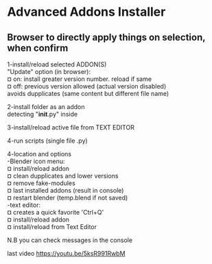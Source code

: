 # Advanced Addons Installer 

## Browser to directly apply things on selection, when confirm

1-install/reload selected ADDON(S)  
    "Update" option (in browser):  
        ¤ on: install greater version number. reload if same  
        ¤ off: previous version allowed (actual version disabled)  
    avoids dupplicates (same content but different file name)  
    
2-install folder as an addon  
    detecting  "__init__.py" inside  

3-install/reload active file from TEXT EDITOR  

4-run scripts (single file .py)  

4-location and options  
    -Blender icon menu:  
        ¤ install/reload addon  
        ¤ clean dupplicates and lower versions  
        ¤ remove fake-modules  
        ¤ last installed addons (result in console)  
        ¤ restart blender (temp.blend if not saved)  
    -text editor:  
        ¤ creates a quick favorite 'Ctrl+Q'   
        ¤ install/reload addon  
        ¤ install/reload from Text Editor  

N.B you can check messages in the console  

last video https://youtu.be/5ksR991RwbM  


